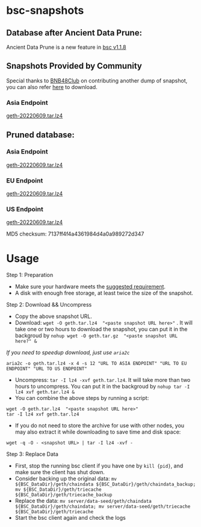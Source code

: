 
# bsc-snapshots

## Database after Ancient Data Prune:

Ancient Data Prune is a new feature in [bsc v1.1.8](https://github.com/binance-chain/bsc/releases/tag/v1.1.8)

## Snapshots Provided by Community

Special thanks to [BNB48Club](https://twitter.com/bnb48club) on contributing another dump of snapshot, you can also refer [here](https://github.com/BNB48Club/bsc-snapshots) to download.

### Asia Endpoint


[geth-20220609.tar.lz4
](https://tf-dex-prod-public-snapshot-site1.s3-accelerate.amazonaws.com/geth-20220609-prune-ancient.tar.lz4?AWSAccessKeyId=AKIAYINE6SBQPUZDDRRO&Signature=%2Fhb7oAVPwQoXxfeTtH99fWaP5DM%3D&Expires=1657457829
)


## Pruned database:


### Asia Endpoint


[geth-20220609.tar.lz4
](https://tf-dex-prod-public-snapshot-site1.s3-accelerate.amazonaws.com/geth-20220609.tar.lz4?AWSAccessKeyId=AKIAYINE6SBQPUZDDRRO&Signature=qOevfkrjWG2XKmZHAiry72OIZmQ%3D&Expires=1657457828
)

### EU Endpoint


[geth-20220609.tar.lz4
](https://tf-dex-prod-public-snapshot.s3-accelerate.amazonaws.com/geth-20220609.tar.lz4?AWSAccessKeyId=AKIAYINE6SBQPUZDDRRO&Signature=O6wNYT71bC74Gg%2BXyLmoPcEAbrg%3D&Expires=1657457828
)


### US Endpoint


[geth-20220609.tar.lz4
](https://tf-dex-prod-public-snapshot-site3.s3-accelerate.amazonaws.com/geth-20220609.tar.lz4?AWSAccessKeyId=AKIAYINE6SBQPUZDDRRO&Signature=FRFItkIrAihfOjuP6azj0749plk%3D&Expires=1657457829
)

MD5 checksum: 7137ff4f4a4361984d4a0a989272d347



# Usage 

Step 1: Preparation
- Make sure your hardware meets the [suggested requirement](https://docs.binance.org/smart-chain/developer/fullnode.html).
- A disk with enough free storage, at least twice the size of the snapshot.

Step 2: Download && Uncompress
- Copy the above snapshot URL.
- Download:  `wget -O geth.tar.lz4  "<paste snapshot URL here>"` . It will take one or two hours to download the snapshot, you can put it in the backgroud by `nohup wget -O geth.tar.gz  "<paste snapshot URL here?" &`


*If you need to speedup download, just use `aria2c`*
```
aria2c -o geth.tar.lz4 -x 4 -s 12 "URL TO ASIA ENDPOINT" "URL TO EU ENDPOINT" "URL TO US ENDPOINT"
```


- Uncompress: `tar -I lz4 -xvf geth.tar.lz4`. It will take more than two hours to uncompress. You can put it in the backgroud by `nohup tar -I lz4 xvf geth.tar.lz4 &`
- You can combine the above steps by running a script:
```
wget -O geth.tar.lz4  "<paste snapshot URL here>"
tar -I lz4 xvf geth.tar.lz4
```


- If you do not need to store the archive for use with other nodes, you may also extract it while downloading to save time and disk space:
```
wget -q -O - <snapshot URL> | tar -I lz4 -xvf -
```


Step 3: Replace Data
- First, stop the running bsc client if you have one by `kill {pid}`, and make sure the client has shut down.
- Consider backing up the original data: `mv ${BSC_DataDir}/geth/chaindata ${BSC_DataDir}/geth/chaindata_backup; mv ${BSC_DataDir}/geth/triecache ${BSC_DataDir}/geth/triecache_backup`
- Replace the data: `mv server/data-seed/geth/chaindata ${BSC_DataDir}/geth/chaindata; mv server/data-seed/geth/triecache ${BSC_DataDir}/geth/triecache`
- Start the bsc client again and check the logs

